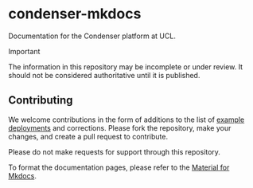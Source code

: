 # condenser-mkdocs

Documentation for the Condenser platform at UCL.

> [!IMPORTANT]
> The information in this repository may be incomplete or under review. It should
> not be considered authoritative until it is published.

## Contributing

We welcome contributions in the form of additions to the list of [example deployments](/docs/examples.md)
and corrections. Please fork the repository, make your changes, and create a pull
request to contribute.

Please do not make requests for support through this repository.

To format the documentation pages, please refer to the [Material for Mkdocs](documentation).
